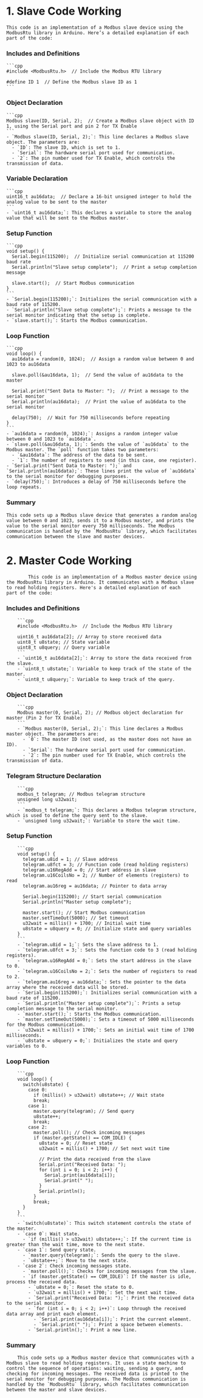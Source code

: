 # 1. Slave Code Working 

    This code is an implementation of a Modbus slave device using the ModbusRtu library in Arduino. Here’s a detailed explanation of each part of the code:
    
  ### Includes and Definitions
    ```cpp
    #include <ModbusRtu.h>  // Include the Modbus RTU library
    
    #define ID 1  // Define the Modbus slave ID as 1
    ```
    
   ### Object Declaration
    ```cpp
    Modbus slave(ID, Serial, 2);  // Create a Modbus slave object with ID 1, using the Serial port and pin 2 for TX Enable
    ```
    - `Modbus slave(ID, Serial, 2);`: This line declares a Modbus slave object. The parameters are:
      - `ID`: The slave ID, which is set to 1.
      - `Serial`: The hardware serial port used for communication.
      - `2`: The pin number used for TX Enable, which controls the transmission of data.
    
   ### Variable Declaration
    ```cpp
    uint16_t au16data;  // Declare a 16-bit unsigned integer to hold the analog value to be sent to the master
    ```
    - `uint16_t au16data;`: This declares a variable to store the analog value that will be sent to the Modbus master.
    
  ### Setup Function
    ```cpp
    void setup() {
      Serial.begin(115200);  // Initialize serial communication at 115200 baud rate
      Serial.println("Slave setup complete");  // Print a setup completion message
    
      slave.start();  // Start Modbus communication
    }
    ```
    - `Serial.begin(115200);`: Initializes the serial communication with a baud rate of 115200.
    - `Serial.println("Slave setup complete");`: Prints a message to the serial monitor indicating that the setup is complete.
    - `slave.start();`: Starts the Modbus communication.
    
   ### Loop Function
    ```cpp
    void loop() {
      au16data = random(0, 1024);  // Assign a random value between 0 and 1023 to au16data
    
      slave.poll(&au16data, 1);  // Send the value of au16data to the master
    
      Serial.print("Sent Data to Master: ");  // Print a message to the serial monitor
      Serial.println(au16data);  // Print the value of au16data to the serial monitor
    
      delay(750);  // Wait for 750 milliseconds before repeating
    }
    ```
    - `au16data = random(0, 1024);`: Assigns a random integer value between 0 and 1023 to `au16data`.
    - `slave.poll(&au16data, 1);`: Sends the value of `au16data` to the Modbus master. The `poll` function takes two parameters:
      - `&au16data`: The address of the data to be sent.
      - `1`: The number of registers to send (in this case, one register).
    - `Serial.print("Sent Data to Master: ");` and `Serial.println(au16data);`: These lines print the value of `au16data` to the serial monitor for debugging purposes.
    - `delay(750);`: Introduces a delay of 750 milliseconds before the loop repeats.
    
   ### Summary
    This code sets up a Modbus slave device that generates a random analog value between 0 and 1023, sends it to a Modbus master, and prints the value to the serial monitor every 750 milliseconds. The Modbus          communication is handled by the `ModbusRtu` library, which facilitates communication between the slave and master devices.


# 2. Master Code Working 

            This code is an implementation of a Modbus master device using the ModbusRtu library in Arduino. It communicates with a Modbus slave to read holding registers. Here's a detailed explanation of each            part of the code:
        
   ### Includes and Definitions
        ```cpp
        #include <ModbusRtu.h>  // Include the Modbus RTU library
        
        uint16_t au16data[2]; // Array to store received data
        uint8_t u8state; // State variable
        uint8_t u8query; // Query variable
        ```
        - `uint16_t au16data[2];`: Array to store the data received from the slave.
        - `uint8_t u8state;`: Variable to keep track of the state of the master.
        - `uint8_t u8query;`: Variable to keep track of the query.
        
  ### Object Declaration
        ```cpp
        Modbus master(0, Serial, 2); // Modbus object declaration for master (Pin 2 for TX Enable)
        ```
        - `Modbus master(0, Serial, 2);`: This line declares a Modbus master object. The parameters are:
          - `0`: The master ID (not used, as the master does not have an ID).
          - `Serial`: The hardware serial port used for communication.
          - `2`: The pin number used for TX Enable, which controls the transmission of data.
        
  ### Telegram Structure Declaration
        ```cpp
        modbus_t telegram; // Modbus telegram structure
        unsigned long u32wait;
        ```
        - `modbus_t telegram;`: This declares a Modbus telegram structure, which is used to define the query sent to the slave.
        - `unsigned long u32wait;`: Variable to store the wait time.
        
   ### Setup Function
        ```cpp
        void setup() {
          telegram.u8id = 1; // Slave address
          telegram.u8fct = 3; // Function code (read holding registers)
          telegram.u16RegAdd = 0; // Start address in slave
          telegram.u16CoilsNo = 2; // Number of elements (registers) to read
          telegram.au16reg = au16data; // Pointer to data array
        
          Serial.begin(115200); // Start serial communication
          Serial.println("Master setup complete");
        
          master.start(); // Start Modbus communication
          master.setTimeOut(5000); // Set timeout
          u32wait = millis() + 1700; // Initial wait time
          u8state = u8query = 0; // Initialize state and query variables
        }
        ```
        - `telegram.u8id = 1;`: Sets the slave address to 1.
        - `telegram.u8fct = 3;`: Sets the function code to 3 (read holding registers).
        - `telegram.u16RegAdd = 0;`: Sets the start address in the slave to 0.
        - `telegram.u16CoilsNo = 2;`: Sets the number of registers to read to 2.
        - `telegram.au16reg = au16data;`: Sets the pointer to the data array where the received data will be stored.
        - `Serial.begin(115200);`: Initializes serial communication with a baud rate of 115200.
        - `Serial.println("Master setup complete");`: Prints a setup completion message to the serial monitor.
        - `master.start();`: Starts the Modbus communication.
        - `master.setTimeOut(5000);`: Sets a timeout of 5000 milliseconds for the Modbus communication.
        - `u32wait = millis() + 1700;`: Sets an initial wait time of 1700 milliseconds.
        - `u8state = u8query = 0;`: Initializes the state and query variables to 0.
        
   ### Loop Function
        ```cpp
        void loop() {
          switch(u8state) {
            case 0: 
              if (millis() > u32wait) u8state++; // Wait state
              break;
            case 1: 
              master.query(telegram); // Send query
              u8state++;
              break;
            case 2:
              master.poll(); // Check incoming messages
              if (master.getState() == COM_IDLE) {
                u8state = 0; // Reset state
                u32wait = millis() + 1700; // Set next wait time
                
                // Print the data received from the slave
                Serial.print("Received Data: ");
                for (int i = 0; i < 2; i++) {
                  Serial.print(au16data[i]);
                  Serial.print(" ");
                }
                Serial.println();
              }
              break;
          }
        }
        ```
        - `switch(u8state)`: This switch statement controls the state of the master.
        - `case 0`: Wait state.
          - `if (millis() > u32wait) u8state++;`: If the current time is greater than the wait time, move to the next state.
        - `case 1`: Send query state.
          - `master.query(telegram);`: Sends the query to the slave.
          - `u8state++;`: Move to the next state.
        - `case 2`: Check incoming messages state.
          - `master.poll();`: Checks for incoming messages from the slave.
          - `if (master.getState() == COM_IDLE)`: If the master is idle, process the received data.
            - `u8state = 0;`: Reset the state to 0.
            - `u32wait = millis() + 1700;`: Set the next wait time.
            - `Serial.print("Received Data: ");`: Print the received data to the serial monitor.
            - `for (int i = 0; i < 2; i++)`: Loop through the received data array and print each element.
              - `Serial.print(au16data[i]);`: Print the current element.
              - `Serial.print(" ");`: Print a space between elements.
            - `Serial.println();`: Print a new line.
        
   ### Summary
        This code sets up a Modbus master device that communicates with a Modbus slave to read holding registers. It uses a state machine to control the sequence of operations: waiting, sending a query, and              checking for incoming messages. The received data is printed to the serial monitor for debugging purposes. The Modbus communication is handled by the `ModbusRtu` library, which facilitates communication          between the master and slave devices.
